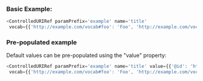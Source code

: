 ### Basic Example:

```js
<ControlledURIRef paramPrefix='example' name='title'
 vocab={{'http://example.com/vocab#foo': 'Foo', 'http://example.com/vocab#bar': 'Bar'}}/>
```

### Pre-populated example

Default values can be pre-populated using the "value" property:

```js
<ControlledURIRef paramPrefix='example' name='title' value={{'@id': 'http://example.com/vocab#bar'}}
 vocab={{'http://example.com/vocab#foo': 'Foo', 'http://example.com/vocab#bar': 'Bar'}}/>
```
